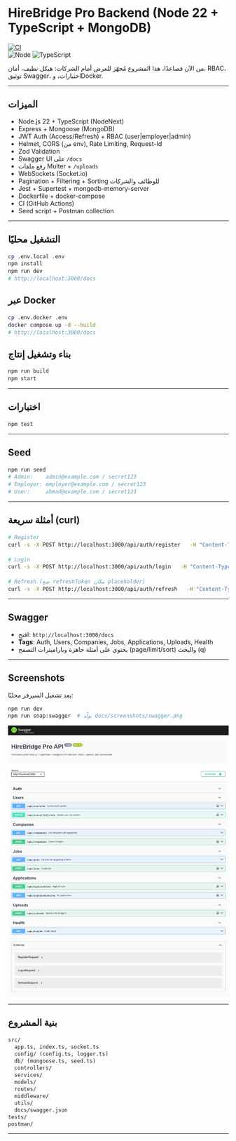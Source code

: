 # HireBridge Pro Backend (Node 22 + TypeScript + MongoDB)  
[![CI](https://github.com/USER/REPO/actions/workflows/ci.yml/badge.svg)](https://github.com/USER/REPO/actions/workflows/ci.yml)  
![Node](https://img.shields.io/badge/Node-22.x-brightgreen) ![TypeScript](https://img.shields.io/badge/TypeScript-5.x-blue)

من الآن فصاعدًا، هذا المشروع مُجهّز للعرض أمام الشركات: هيكل نظيف، أمان، RBAC، توثيق Swagger، اختبارات، وDocker.

---

## الميزات
- Node.js 22 + TypeScript (NodeNext)
- Express + Mongoose (MongoDB)
- JWT Auth (Access/Refresh) + RBAC (user|employer|admin)
- Helmet, CORS (من env), Rate Limiting, Request-Id
- Zod Validation
- Swagger UI على `/docs`
- رفع ملفات Multer + `/uploads`
- WebSockets (Socket.io)
- Pagination + Filtering + Sorting للوظائف والشركات
- Jest + Supertest + mongodb-memory-server
- Dockerfile + docker-compose
- CI (GitHub Actions)
- Seed script + Postman collection

---

## التشغيل محليًا
```bash
cp .env.local .env
npm install
npm run dev
# http://localhost:3000/docs
```

## عبر Docker
```bash
cp .env.docker .env
docker compose up -d --build
# http://localhost:3000/docs
```

## بناء وتشغيل إنتاج
```bash
npm run build
npm start
```

---

## اختبارات
```bash
npm test
```

---

## Seed
```bash
npm run seed
# Admin:    admin@example.com / secret123
# Employer: employer@example.com / secret123
# User:     ahmad@example.com / secret123
```

---

## أمثلة سريعة (curl)
```bash
# Register
curl -s -X POST http://localhost:3000/api/auth/register   -H "Content-Type: application/json"   -d '{"name":"Ahmad","email":"ahmad@example.com","password":"secret123"}'

# Login
curl -s -X POST http://localhost:3000/api/auth/login   -H "Content-Type: application/json"   -d '{"email":"ahmad@example.com","password":"secret123"}'

# Refresh (ضع refreshToken مكان placeholder)
curl -s -X POST http://localhost:3000/api/auth/refresh   -H "Content-Type: application/json"   -d '{"refreshToken":"<JWT_REFRESH_TOKEN>"}'
```

---

## Swagger
- افتح: `http://localhost:3000/docs`  
- **Tags**: Auth, Users, Companies, Jobs, Applications, Uploads, Health  
- يحتوي على أمثلة جاهزة وباراميترات التصفح (page/limit/sort) والبحث (q)

---

## Screenshots
بعد تشغيل السيرفر محليًا:
```bash
npm run dev
npm run snap:swagger  # يولّد docs/screenshots/swagger.png
```

![Swagger UI](docs/screenshots/swagger.png)

---

## بنية المشروع
```
src/
  app.ts, index.ts, socket.ts
  config/ (config.ts, logger.ts)
  db/ (mongoose.ts, seed.ts)
  controllers/
  services/
  models/
  routes/
  middleware/
  utils/
  docs/swagger.json
tests/
postman/
```

---